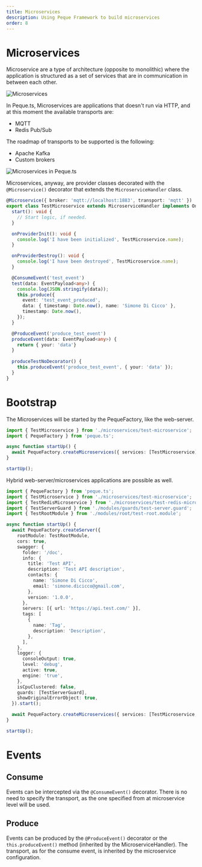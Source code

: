 ```yaml
---
title: Microservices
description: Using Peque Framework to build microservices
order: 8
---
```


# Microservices
Microservice are a type of architecture (opposite to monolithic) where the application is structured as
a set of services that are in communication in between each other.

![Microservices](/images/framework/microservices.png)

In Peque.ts, Microservices are applications that doesn't run via HTTP, and at this moment the available transports are:
- MQTT
- Redis Pub/Sub

The roadmap of transports to be supported is the following:
- Apache Kafka
- Custom brokers

![Microservices in Peque.ts](/images/framework/microservice-internal.png)

Microservices, anyway, are provider classes decorated with the `@Microservice()` decorator that extends the `MicroserviceHandler` class.

```typescript
@Microservice({ broker: 'mqtt://localhost:1883', transport: 'mqtt' })
export class TestMicroservice extends MicroserviceHandler implements OnProviderInit, OnProviderDestroy {
  start(): void {
    // Start logic, if needed.
  }

  onProviderInit(): void {
    console.log('I have been initialized', TestMicroservice.name);
  }

  onProviderDestroy(): void {
    console.log('I have been destroyed', TestMicroservice.name);
  }

  @ConsumeEvent('test_event')
  test(data: EventPayload<any>) {
    console.log(JSON.stringify(data));
    this.produce({
      event: 'test_event_produced',
      data: { timestamp: Date.now(), name: 'Simone Di Cicco' },
      timestamp: Date.now(),
    });
  }

  @ProduceEvent('produce_test_event')
  produceEvent(data: EventPayload<any>) {
    return { your: 'data'}
  }
  
  produceTestNoDecorator() {
    this.produceEvent('produce_test_event', { your: 'data' });
  }
}
```

# Bootstrap

The Microservices will be started by the PequeFactory, like the web-server.

```typescript
import { TestMicroservice } from './microservices/test-microservice';
import { PequeFactory } from 'peque.ts';

async function startUp() {
  await PequeFactory.createMicroservices({ services: [TestMicroservice] }).start();
}

startUp();
```

Hybrid web-server/microservices applications are possible as well.

```typescript
import { PequeFactory } from 'peque.ts';
import { TestMicroservice } from './microservices/test-microservice';
import { TestRedisMicroservice } from './microservices/test-redis-microservice';
import { TestServerGuard } from './modules/guards/test-server.guard';
import { TestRootModule } from './modules/root/test-root.module';

async function startUp() {
  await PequeFactory.createServer({
    rootModule: TestRootModule,
    cors: true,
    swagger: {
      folder: '/doc',
      info: {
        title: 'Test API',
        description: 'Test API description',
        contacts: {
          name: 'Simone Di Cicco',
          email: 'simone.dicicco@gmail.com',
        },
        version: '1.0.0',
      },
      servers: [{ url: 'https://api.test.com/' }],
      tags: [
        {
          name: 'Tag',
          description: 'Description',
        },
      ],
    },
    logger: {
      consoleOutput: true,
      level: 'debug',
      active: true,
      engine: 'true',
    },
    isCpuClustered: false,
    guards: [TestServerGuard],
    showOriginalErrorObject: true,
  }).start();

  await PequeFactory.createMicroservices({ services: [TestMicroservice, TestRedisMicroservice] }).start();
}

startUp();
```


# Events

## Consume

Events can be intercepted via the `@ConsumeEvent()` decorator.
There is no need to specify the transport, as the one specified from at microservice level will be used.

## Produce

Events can be produced by the `@ProduceEvent()` decorator or the `this.produceEvent()` method
(inherited by the MicroserviceHandler). The transport, as for the consume event, is inherited by the microservice configuration.
